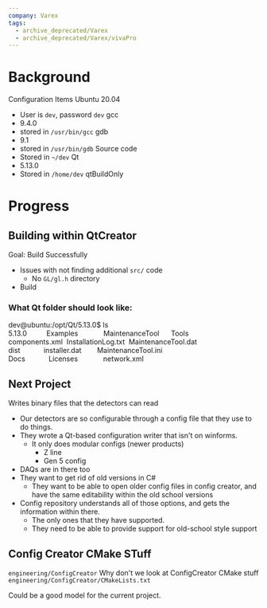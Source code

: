 ```yaml
---
company: Varex
tags:
  - archive_deprecated/Varex
  - archive_deprecated/Varex/vivaPro
---
```

# Background
Configuration Items
Ubuntu 20.04
- User is `dev`, password `dev`
gcc
- 9.4.0
- stored in `/usr/bin/gcc`
gdb
- 9.1
- stored in `/usr/bin/gdb`
Source code
- Stored in `~/dev`
Qt
- 5.13.0
- Stored in `/home/dev`
qtBuildOnly


# Progress
## Building within QtCreator
Goal: Build Successfully
- Issues with not finding additional `src/` code
	- No `GL/gl.h` directory
- Build


### What Qt folder should look like:
dev@ubuntu:/opt/Qt/5.13.0$ ls  
5.13.0          Examples             MaintenanceTool      Tools  
components.xml  InstallationLog.txt  MaintenanceTool.dat  
dist            installer.dat        MaintenanceTool.ini  
Docs            Licenses             network.xml  

## Next Project
Writes binary files that the detectors can read
- Our detectors are so configurable through a config file that they use to do things. 
- They wrote a Qt-based configuration writer that isn't on winforms. 
	- It only does modular configs (newer products)
		- Z line
		- Gen 5 config
- DAQs are in there too
- They want to get rid of old versions in C#
	- They want to be able to open older config files in config creator, and have the same editability within the old school versions
- Config repository understands all of those options, and gets the information within there. 
	- The only ones that they have supported. 
	- They need to be able to provide support for old-school style support 

## Config Creator CMake STuff
`engineering/ConfigCreator`
Why don't we look at ConfigCreator CMake stuff
`engineering/ConfigCreator/CMakeLists.txt`

Could be a good model for the current project.